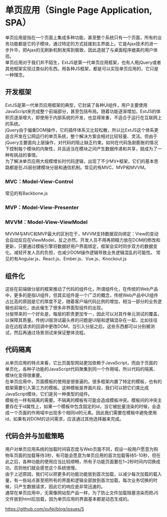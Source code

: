 # 单页应用（Single Page Application, SPA）
  单页应用是指在一个页面上集成多种功能，甚至整个系统只有一个页面，所有的业务功能都是它的子模块，通过特定的方式挂接到主界面上。它是Ajax技术的进一步升华，把Ajax的无刷新机制发挥到极致，因此造就了与桌面程序媲美的用户体验。<br>
  单页应用对于我们并不陌生，ExtJS是第一代单页应用框架，也有人用jQuery或者其他框架实现过类似的东西。用各种JS框架，都是可以实现单页应用的，它只是一种理念。
## 开发框架
  ExtJS是第一代单页应用框架的典型，它封装了各种UI组件，用户主要使用JavaScript来完成整个前端部分，甚至包括布局。随着功能逐渐增加，ExtJS的体积页逐渐增大，即使用于内部系统的开发，也显得笨重，不适合于运行在互联网上的系统。<br>
  jQuery由于偏重DOM操作，它的插件体系又比较松散，所以比ExtJS这个体系更适合开发在公网运行的单页系统，整个解决方案会相对比较轻量、灵活。但由于jQuery主要面向上层操作，对代码的阻止缺乏约束。如何在代码急剧膨胀的情况下控制每个模块的内聚性，并且适当在模块之间产生数据传递和共享，就成为了一种有挑战的事情。<br>
  为了解决单页应用大规模增长时代码逻辑，出现了不少MV*框架，它们的基本思路都是在JS层创建模块分层和通信机制。常见的有MVC、MVP和MVVM。<br>
### MVC：Model-View-Control
  常见的有Backbone.js
### MVP：Model-View-Presenter
  
### MVVM：Model-View-ViewModel
  MVVM与MVC和MVP最大的区别在于，MVVM支持数据双向绑定：View的变动会自动反应在ViewModel，反之亦然。开发人员不用再把精力放在DOM的修改和更新，只要通过模板引擎将数据好用户界面绑定，框架会实时同步双方的数据变化。减轻开发人员的负担，也减少DOM操作逻辑导致业务逻辑混乱的可能性。
  常见的有Angular.js、React.js、Ember.js、Vue.js、Knockout.js
## 组件化
  这些在前端做分层的框架推动了代码的组件化，所谓组件化，在传统的Web产品中，更多的是指UI组件，但其实组件是一个广泛的概念，传统Web产品中UI组件占比高的原因是它的厚度不足，随着客户端代码比例的增加，相当一部分的业务逻辑也前端化，由此催生了很多非界面型组件的出现。<br>
  分层带来的一个好处是，每层的职责更加专一，因此可以对其作单元测试的覆盖，以保障其质量。传统UI层测试最头疼的问题是UI层和逻辑混杂在一起，比如往往会在远程请求的回调中更改DOM，当引入分层之后，这些东西都可以分别被测试，然后再通过场景测试来保证整体流程。
## 代码隔离
  从单页应用的特点来看，它比页面型网站更加依赖于JavaScript，而由于页面的单页化，各种子功能的JavaScript代码聚集到同一个作用域，所以代码的隔离、模块化变得很重要。<br>
  在单页应用中，页面模板的使用是很普遍的。很多框架内置了特定的模板，也有的框架需要引入第三方的模板。这种模板是界面片段，我们可以把它们类比成JavaScript模块，它们是另一种类型的组件。<br>
  模板也一样有隔离的需要。不隔离的模板有可能会造成模板冲突。模板间的冲突主要存在于id属性上，如果一个模板中包含固定的id，当它被批量渲染的时候，会造成一个页面的作用域中出现多个相同id的元素。因此我们需要在模板中避免使用id，如果有对DOM的访问需求，应该通过其他选择器来完成。
## 代码合并与加载策略
  用户对单页应用系统的加载时间容忍度与Web页面不同，假设一般用户愿意为购物车页面的加载等待3秒，有可能会愿意为单页应用的首次加载等待5-10秒，但在此之后，各种功能的使用应当比较顺畅，所有子功能页面要在1~2秒时间内切换成功，否则他们就会感觉这个系统很慢。<br>
  由于上述原因，我们可以把更多的功能功能放到首次加载，以减少每次加载的载入量，有一些站点甚至把所有的界面和逻辑全部放到首次加载，每次业务切换的时候，只产生数据请求，因此它的响应是非常迅速的。<br>
  通常在单页应用中，无需像网站型产品一样，为了防止文件加载阻塞渲染而把JS文件放到html后加载，因为单页应用的界面基本都是动态生成的。<br>
  
  https://github.com/xufei/blog/issues/5
  